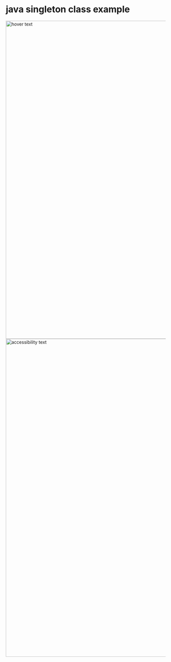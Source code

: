 # java singleton class example


  <img src="https://github.com/stefani0/java_exercise/blob/master/singleton_example/github1.png" width="1000" title="hover text">
  
  <img src="https://github.com/stefani0/java_exercise/blob/master/singleton_example/github1.png" width="1000" alt="accessibility text">

